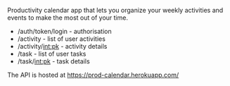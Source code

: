 Productivity calendar app that lets you organize your weekly activities and events to make the most out of your time.

- /auth/token/login - authorisation
- /activity - list of user activities
- /activity/<int:pk> - activity details
- /task - list of user tasks
- /task/<int:pk> - task details

The API is hosted at https://prod-calendar.herokuapp.com/
